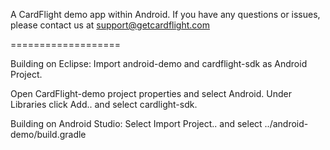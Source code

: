  
A CardFlight demo app within Android.
If you have any questions or issues, please contact us at support@getcardflight.com

===================

Building on Eclipse:
Import android-demo and cardflight-sdk as Android Project.

Open CardFlight-demo project properties and select Android.
Under Libraries click Add.. and select cardlight-sdk.

Building on Android Studio:
Select Import Project.. and select ../android-demo/build.gradle